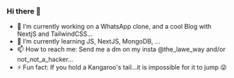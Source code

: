 ### Hi there 👋

- 🔭 I’m currently working on a WhatsApp clone, and a cool Blog with NextjS and TailwindCSS...
- 🌱 I’m currently learning JS, NextJS, MongoDB, ...
- 📫 How to reach me: Send me a dm on my insta @the_lawe_way and/or not_not_a_hacker...
- ⚡ Fun fact: If you hold a Kangaroo's tail...it is impossible for it to jump 😜

